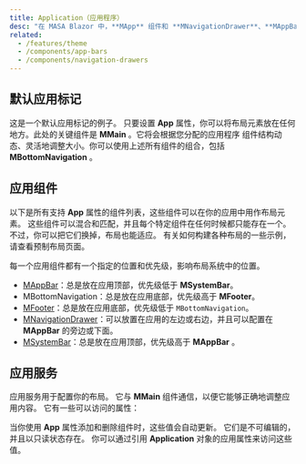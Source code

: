 ```yaml
---
title: Application（应用程序）
desc: "在 MASA Blazor 中，**MApp** 组件和 **MNavigationDrawer**、**MAppBar**、**MFooter** 等组件上的 App 属性，可以帮助你的应用围绕 **MMain** 组件进行适当的大小调整。这可以使你创建真正独特的界面，无需因管理布局尺寸而烦恼。 所有应用都需要 **MApp** 组件。 这是许多 MASA Blazor 组件和功能的挂载点，在确保它将默认的应用主题（Dark/Light）传递给子组件的同时还需要保证它在浏览器中对某些点击事件正确的跨浏览器支持。"
related:
  - /features/theme
  - /components/app-bars
  - /components/navigation-drawers
---
```


<app-alerts type="error" content="为了让你的应用正常工作，你必须将其包裹在 **MApp** 组件中。 该组件是确保正确的跨浏览器兼容性的必要条件。 MASA Blazor 不支持在一个页面上有多个孤立的 
Masa.Blazor 实例。 **MApp** 可以存在于你的应用主体的任何地方，但是只能有一个，而且它必须是所有 MASA Blazor 组件的祖先节点。"></app-alerts>

<app-alerts type="info" content="如果你在应用中使用多个布局，你需要确保每个包含组件的根布局文件在其模板的根部有一个 **MApp**。"></app-alerts>

## 默认应用标记

这是一个默认应用标记的例子。 只要设置 **App** 属性，你可以将布局元素放在任何地方。此处的关键组件是 **MMain** 。它将会根据您分配的应用程序
组件结构动态、灵活地调整大小。你可以使用上述所有组件的组合，包括 **MBottomNavigation** 。

<default-app-markup></default-app-markup>

<app-alerts type="info" content="设置 `App` 属性会自动给布局元素设置 `position:fixed`。 如果你的应用程序需要一个绝对定位元素，你可以使用 `Absolute` 属性来覆盖这个功能。"></app-alerts>

## 应用组件

以下是所有支持 **App** 属性的组件列表，这些组件可以在你的应用中用作布局元素。 这些组件可以混合和匹配，并且每个特定组件在任何时候都只能存在一个。 不过，你可以把它们换掉，布局也能适应。
有关如何构建各种布局的一些示例，请查看预制布局页面。

每一个应用组件都有一个指定的位置和优先级，影响布局系统中的位置。

- [MAppBar](/components/app-bars)：总是放在应用顶部，优先级低于 **MSystemBar**。
- MBottomNavigation：总是放在应用底部，优先级高于 **MFooter**。
- [MFooter](/components/footers)：总是放在应用底部，优先级低于 `MBottomNavigation`。
- [MNavigationDrawer](/components/navigation-drawers)：可以放置在应用的左边或右边，并且可以配置在 **MAppBar** 的旁边或下面。
- [MSystemBar](/components/system-bars)：总是放在应用顶部，优先级高于 **MAppBar** 。

## 应用服务

应用服务用于配置你的布局。 它与 **MMain** 组件通信，以便它能够正确地调整应用内容。 它有一些可以访问的属性：

<app-property></app-property>

当你使用 **App** 属性添加和删除组件时，这些值会自动更新。 它们是不可编辑的，并且以只读状态存在。 你可以通过引用 **Application** 对象的应用属性来访问这些值。

<use-property></use-property>

<app-alerts type="error" content="为了让你的应用正常工作，你必须将其包裹在 **MApp** 组件中。 该组件是确保正确的跨浏览器兼容性的必要条件。 MASA Blazor 不支持在一个页面上有多个孤立的 
Masa.Blazor 实例。 **MApp** 可以存在于你的应用主体的任何地方，但是只能有一个，而且它必须是所有 MASA Blazor 组件的祖先节点。"></app-alerts>
